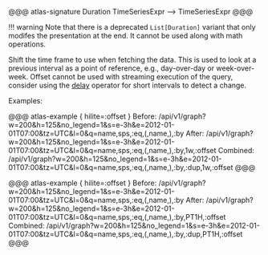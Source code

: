 @@@ atlas-signature
Duration
TimeSeriesExpr
-->
TimeSeriesExpr
@@@

!!! warning
    Note that there is a deprecated `List[Duration]` variant that only modifes the presentation
    at the end. It cannot be used along with math operations.

Shift the time frame to use when fetching the data. This is used to look at a previous
interval as a point of reference, e.g., day-over-day or week-over-week. Offset cannot be
used with streaming execution of the query, consider using the [delay](delay.md) operator
for short intervals to detect a change.

Examples:

@@@ atlas-example { hilite=:offset }
Before: /api/v1/graph?w=200&h=125&no_legend=1&s=e-3h&e=2012-01-01T07:00&tz=UTC&l=0&q=name,sps,:eq,(,name,),:by
After: /api/v1/graph?w=200&h=125&no_legend=1&s=e-3h&e=2012-01-01T07:00&tz=UTC&l=0&q=name,sps,:eq,(,name,),:by,1w,:offset
Combined: /api/v1/graph?w=200&h=125&no_legend=1&s=e-3h&e=2012-01-01T07:00&tz=UTC&l=0&q=name,sps,:eq,(,name,),:by,:dup,1w,:offset
@@@

@@@ atlas-example { hilite=:offset }
Before: /api/v1/graph?w=200&h=125&no_legend=1&s=e-3h&e=2012-01-01T07:00&tz=UTC&l=0&q=name,sps,:eq,(,name,),:by
After: /api/v1/graph?w=200&h=125&no_legend=1&s=e-3h&e=2012-01-01T07:00&tz=UTC&l=0&q=name,sps,:eq,(,name,),:by,PT1H,:offset
Combined: /api/v1/graph?w=200&h=125&no_legend=1&s=e-3h&e=2012-01-01T07:00&tz=UTC&l=0&q=name,sps,:eq,(,name,),:by,:dup,PT1H,:offset
@@@
